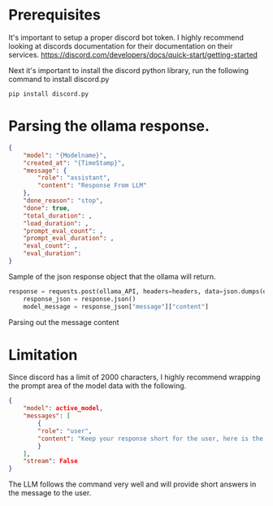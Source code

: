 # Prerequisites 
It's important to setup a proper discord bot token. I highly recommend looking at discords documentation for their documentation on their services. https://discord.com/developers/docs/quick-start/getting-started

Next it's important to install the discord python library,  run the following command to install discord.py

```shell
pip install discord.py
```


# Parsing the ollama response.

```json
{
    "model": "{Modelname}",
    "created_at": "{TimeStamp}",
    "message": {
        "role": "assistant",
        "content": "Response From LLM"
    },
    "done_reason": "stop",
    "done": true,
    "total_duration": ,
    "load_duration": ,
    "prompt_eval_count": ,
    "prompt_eval_duration": ,
    "eval_count": ,
    "eval_duration": 
}
```
Sample of the json response object that the ollama will return.

```python
response = requests.post(ollama_API, headers=headers, data=json.dumps(data))
    response_json = response.json()
    model_message = response_json["message"]["content"]
```
Parsing out the message content


# Limitation
Since discord has a limit of 2000 characters, I highly recommend wrapping the prompt area of the model data with the following. 

```json
{
    "model": active_model,
    "messages": [
        {
        "role": "user",
        "content": "Keep your response short for the user, here is the users message. '" + prompt + "'"
        }
    ],
    "stream": False
}
```

The LLM follows the command very well and will provide short answers in the message to the user.

